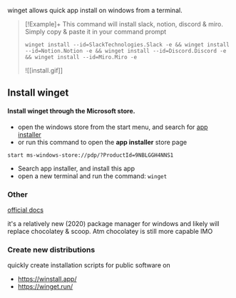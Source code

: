 winget allows quick app install on windows from a terminal.

> [!Example]+
> This command will install slack, notion, discord & miro.
> Simply copy & paste it in your command prompt
> 
> ```batch
> winget install --id=SlackTechnologies.Slack -e && winget install --id=Notion.Notion -e && winget install --id=Discord.Discord -e && winget install --id=Miro.Miro -e
> ```
> ![[install.gif]]

## Install winget

#### Install winget through the Microsoft store.

- open the windows store from the start menu, and search for [app installer](ms-windows-store://pdp/?ProductId=9NBLGGH4NNS1)
- or run this command to open the **app installer** store page
```batch
start ms-windows-store://pdp/?ProductId=9NBLGGH4NNS1
```

- Search app installer, and install this app
- open a new terminal and run the command: `winget`

### Other
[official docs](https://learn.microsoft.com/en-us/windows/package-manager/winget/)

it's a relatively new (2020) package manager for windows and likely will replace chocolatey & scoop. Atm chocolatey is still more capable IMO

### Create new distributions
quickly create installation scripts for public software on
-   https://winstall.app/
-   https://winget.run/